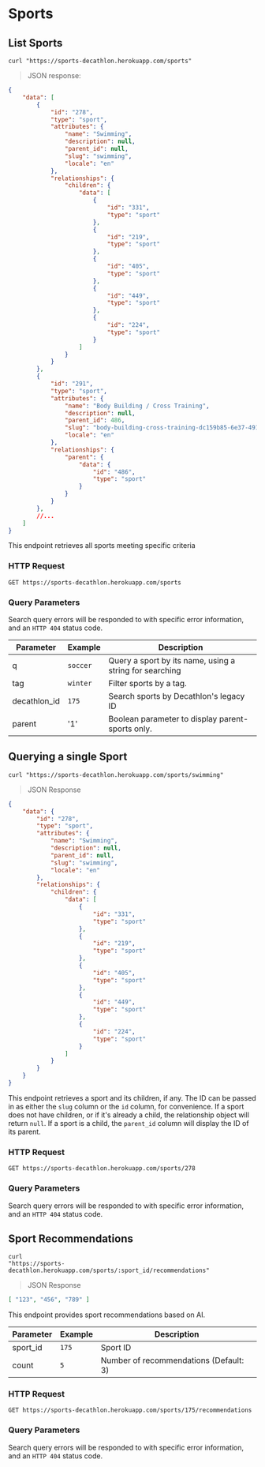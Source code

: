# Sports

## List Sports

```shell
curl "https://sports-decathlon.herokuapp.com/sports"
```

> JSON response:

```json
{
    "data": [
        {
            "id": "278",
            "type": "sport",
            "attributes": {
                "name": "Swimming",
                "description": null,
                "parent_id": null,
                "slug": "swimming",
                "locale": "en"
            },
            "relationships": {
                "children": {
                    "data": [
                        {
                            "id": "331",
                            "type": "sport"
                        },
                        {
                            "id": "219",
                            "type": "sport"
                        },
                        {
                            "id": "405",
                            "type": "sport"
                        },
                        {
                            "id": "449",
                            "type": "sport"
                        },
                        {
                            "id": "224",
                            "type": "sport"
                        }
                    ]
                }
            }
        },
        {
            "id": "291",
            "type": "sport",
            "attributes": {
                "name": "Body Building / Cross Training",
                "description": null,
                "parent_id": 486,
                "slug": "body-building-cross-training-dc159b85-6e37-4910-8f78-011ec1c2a041",
                "locale": "en"
            },
            "relationships": {
                "parent": {
                    "data": {
                        "id": "486",
                        "type": "sport"
                    }
                }
            }
        },
        //...
    ]
}

```

This endpoint retrieves all sports meeting specific criteria


### HTTP Request

`GET https://sports-decathlon.herokuapp.com/sports`

### Query Parameters

Search query errors will be responded to with specific error information, and an `HTTP 404` status code.

Parameter    | Example  | Description
---------    | -------  | -----------
q            | `soccer` | Query a sport by its name, using a string for searching
tag          | `winter` | Filter sports by a tag.
decathlon_id | `175`    | Search sports by Decathlon's legacy ID
parent       | '1'      | Boolean parameter to display parent-sports only.

## Querying a single Sport

```shell
curl "https://sports-decathlon.herokuapp.com/sports/swimming"
```

> JSON Response

```json
{
    "data": {
        "id": "278",
        "type": "sport",
        "attributes": {
            "name": "Swimming",
            "description": null,
            "parent_id": null,
            "slug": "swimming",
            "locale": "en"
        },
        "relationships": {
            "children": {
                "data": [
                    {
                        "id": "331",
                        "type": "sport"
                    },
                    {
                        "id": "219",
                        "type": "sport"
                    },
                    {
                        "id": "405",
                        "type": "sport"
                    },
                    {
                        "id": "449",
                        "type": "sport"
                    },
                    {
                        "id": "224",
                        "type": "sport"
                    }
                ]
            }
        }
    }
}
```

This endpoint retrieves a sport and its children, if any.
The ID can be passed in as either the `slug` column or the `id` column, for
convenience.
If a sport does not have children, or if it's already a child, the relationship
object will return `null`.
If a sport is a child, the `parent_id` column will display the ID of its parent.

### HTTP Request

`GET https://sports-decathlon.herokuapp.com/sports/278`

### Query Parameters

Search query errors will be responded to with specific error information, and an `HTTP 404` status code.

## Sport Recommendations

```shell
curl
"https://sports-decathlon.herokuapp.com/sports/:sport_id/recommendations"
```

> JSON Response

```json
[ "123", "456", "789" ]
```

This endpoint provides sport recommendations based on AI.

Parameter | Example | Description
--------- | ------- | -----------
sport_id  | `175`   | Sport ID
count     | `5`     | Number of recommendations (Default: 3)


### HTTP Request

`GET https://sports-decathlon.herokuapp.com/sports/175/recommendations`

### Query Parameters

Search query errors will be responded to with specific error information, and an `HTTP 404` status code.
